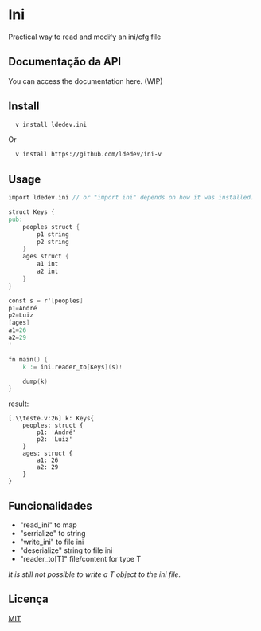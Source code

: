 
# Ini

Practical way to read and modify an ini/cfg file


## Documentação da API

You can access the documentation here. (WIP)

## Install

```bash
  v install ldedev.ini
```

Or

```bash
  v install https://github.com/ldedev/ini-v
```
## Usage

```v
import ldedev.ini // or "import ini" depends on how it was installed.

struct Keys {
pub:
    peoples struct {
        p1 string
        p2 string
    }
    ages struct {
        a1 int
        a2 int
    }
}

const s = r'[peoples]
p1=André
p2=Luiz
[ages]
a1=26
a2=29
'

fn main() {
    k := ini.reader_to[Keys](s)!

    dump(k)
}
```

result:
```
[.\\teste.v:26] k: Keys{
    peoples: struct {
        p1: 'André'
        p2: 'Luiz'
    }
    ages: struct {
        a1: 26
        a2: 29
    }
}
```


## Funcionalidades

- "read_ini" to map
- "serrialize" to string
- "write_ini" to file ini
- "deserialize" string to file ini
- "reader_to[T]" file/content for type T

_It is still not possible to write a T object to the ini file._


## Licença

[MIT](https://choosealicense.com/licenses/mit/)

